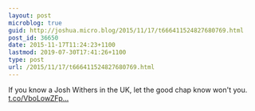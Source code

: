 ```yaml
---
layout: post
microblog: true
guid: http://joshua.micro.blog/2015/11/17/t666411524827680769.html
post_id: 36650
date: 2015-11-17T11:24:23+1100
lastmod: 2019-07-30T17:41:26+1100
type: post
url: /2015/11/17/t666411524827680769.html
---
```

If you know a Josh Withers in the UK, let the good chap know won't you. [t.co/VboLowZFp...](https://t.co/VboLowZFpU)
